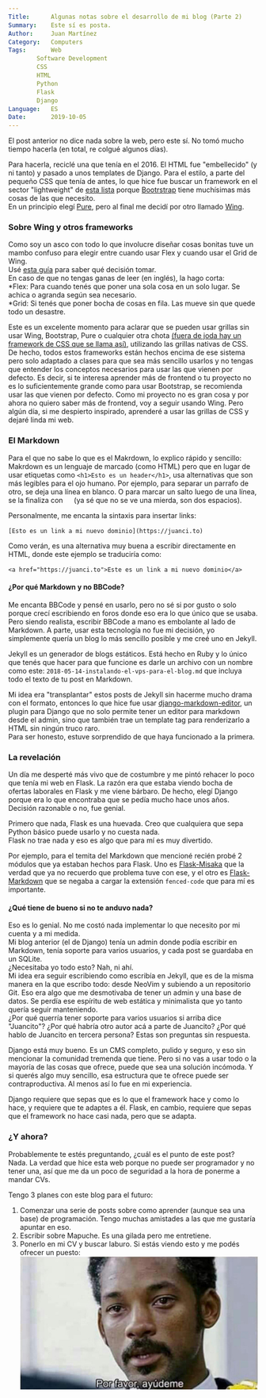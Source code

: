 ```yaml
---
Title:		Algunas notas sobre el desarrollo de mi blog (Parte 2)
Summary:	Este sí es posta.
Author: 	Juan Martínez
Category:	Computers
Tags:		Web
		Software Development
		CSS
		HTML
		Python
		Flask
		Django
Language:	ES
Date:		2019-10-05
---
```


El post anterior no dice nada sobre la web, pero este sí. No tomó mucho tiempo hacerla (en total, re colgué algunos días).

Para hacerla, reciclé una que tenía en el 2016. El HTML fue "embellecido" (y ni tanto) y pasado a unos templates de Django. Para el estilo, a parte del pequeño CSS que tenía de antes, lo que hice fue buscar un framework en el sector "lightweight" de [esta lista](https://github.com/troxler/awesome-css-frameworks#very-lightweight) porque [Bootrstrap](https://getbootstrap.com/) tiene muchísimas más cosas de las que necesito.  
En un principio elegí [Pure](http://purecss.io), pero al final me decidí por otro llamado [Wing](https://kbrsh.github.io/wing/).

### Sobre Wing y otros frameworks

Como soy un asco con todo lo que involucre diseñar cosas bonitas tuve un mambo confuso para elegir entre cuando usar Flex y cuando usar el Grid de Wing.  
Usé [esta guía](https://medium.com/youstart-labs/beginners-guide-to-choose-between-css-grid-and-flexbox-783005dd2412) para saber qué decisión tomar.  
En caso de que no tengas ganas de leer (en inglés), la hago corta:  
    *Flex: Para cuando tenés que poner una sola cosa en un solo lugar. Se achica o agranda según sea necesario.  
    *Grid: Si tenés que poner bocha de cosas en fila. Las mueve sin que quede todo un desastre.

Este es un excelente momento para aclarar que se pueden usar grillas sin usar Wing, Bootstrap, Pure o cualquier otra chota [(fuera de joda hay un framework de CSS que se llama así)](https://jenil.github.io/chota/), utilizando las grillas nativas de CSS. De hecho, todos estos frameworks están hechos encima de ese sistema pero solo adaptado a clases para que sea más sencillo usarlos y no tengas que entender los conceptos necesarios para usar las que vienen por defecto. Es decir, si te interesa aprender más de frontend o tu proyecto no es lo suficientemente grande como para usar Bootstrap, se recomienda usar las que vienen por defecto. Como mi proyecto no es gran cosa y por ahora no quiero saber más de frontend, voy a seguir usando Wing. Pero algún día, si me despierto inspirado, aprenderé a usar las grillas de CSS y dejaré linda mi web.

### El Markdown

Para el que no sabe lo que es el Makrdown, lo explico rápido y sencillo:  
Makrdown es un lenguaje de marcado (como HTML) pero que en lugar de usar etiquetas como `<h1>Esto es un header</h1>`, usa alternativas que son más legibles para el ojo humano. Por ejemplo, para separar un parrafo de otro, se deja una línea en blanco. O para marcar un salto luego de una línea, se la finaliza con `  ` (ya sé que no se ve una mierda, son dos espacios).  

Personalmente, me encanta la sintaxis para insertar links:

~~~
[Esto es un link a mi nuevo dominio](https://juanci.to)
~~~

Como verán, es una alternativa muy buena a escribir directamente en HTML, donde este ejemplo se traduciría como:

~~~
<a href="https://juanci.to">Este es un link a mi nuevo dominio</a>
~~~

#### ¿Por qué Markdown y no BBCode?

Me encanta BBCode y pensé en usarlo, pero no sé si por gusto o solo porque crecí escribiendo en foros donde eso era lo que único que se usaba. Pero siendo realista, escribir BBCode a mano es embolante al lado de Markdown. A parte, usar esta tecnología no fue mi decisión, yo simplemente quería un blog lo más sencillo posible y me creé uno en Jekyll.

Jekyll es un generador de blogs estáticos. Está hecho en Ruby y lo único que tenés que hacer para que funcione es darle un archivo con un nombre como este: `2018-05-14-instalando-el-vps-para-el-blog.md` que incluya todo el texto de tu post en Markdown.

Mi idea era "transplantar" estos posts de Jekyll sin hacerme mucho drama con el formato, entonces lo que hice fue usar [django-markdown-editor](https://github.com/agusmakmun/django-markdown-editor), un plugin para Django que no solo permite tener un editor para markdown desde el admin, sino que también trae un template tag para renderizarlo a HTML sin ningún truco raro.  
Para ser honesto, estuve sorprendido de que haya funcionado a la primera.

### La revelación

Un día me desperté más vivo que de costumbre y me pintó rehacer lo poco que tenía mi web en Flask. La razón era que estaba viendo bocha de ofertas laborales en Flask y me viene bárbaro. De hecho, elegí Django porque era lo que encontraba que se pedía mucho hace unos años.  
Decisión razonable o no, fue genial.

Primero que nada, Flask es una huevada. Creo que cualquiera que sepa Python básico puede usarlo y no cuesta nada.  
Flask no trae nada y eso es algo que para mí es muy divertido.

Por ejemplo, para el temita del Markdown que mencioné recién probé 2 módulos que ya estaban hechos para Flask. Uno es [Flask-Misaka](https://flask-misaka.readthedocs.io/en/latest/) que la verdad que ya no recuerdo que problema tuve con ese, y el otro es [Flask-Markdown](https://pythonhosted.org/Flask-Markdown/) que se negaba a cargar la extensión `fenced-code` que para mí es importante.

#### ¿Qué tiene de bueno si no te anduvo nada?

Eso es lo genial. No me costó nada implementar lo que necesito por mi cuenta y a mi medida.  
Mi blog anterior (el de Django) tenía un admin donde podía escribir en Markdown, tenía soporte para varios usuarios, y cada post se guardaba en un SQLite.  
¿Necesitaba yo todo esto? Nah, ni ahí.  
Mi idea era seguir escribiendo como escribía en Jekyll, que es de la misma manera en la que escribo todo: desde NeoVim y subiendo a un repositorio Git. Eso era algo que me desmotivaba de tener un admin y una base de datos. Se perdía ese espíritu de web estática y minimalista que yo tanto quería seguir manteniendo.  
¿Por qué querría tener soporte para varios usuarios si arriba dice "Juancito"? ¿Por qué habría otro autor acá a parte de Juancito? ¿Por qué hablo de Juancito en tercera persona? Estas son preguntas sin respuesta.

Django está muy bueno. Es un CMS completo, pulido y seguro, y eso sin mencionar la comunidad tremenda que tiene. Pero si no vas a usar todo o la mayoría de las cosas que ofrece, puede que sea una solución incómoda. Y si querés algo muy sencillo, esa estructura que te ofrece puede ser contraproductiva. Al menos así lo fue en mi experiencia.

Django requiere que sepas que es lo que el framework hace y como lo hace, y requiere que te adaptes a él. Flask, en cambio, requiere que sepas que el framework no hace casi nada, pero que se adapta.

### ¿Y ahora?

Probablemente te estés preguntando, ¿cuál es el punto de este post?  
Nada. La verdad que hice esta web porque no puede ser programador y no tener una, así que me da un poco de seguridad a la hora de ponerme a mandar CVs.

Tengo 3 planes con este blog para el futuro:  
1) Comenzar una serie de posts sobre como aprender (aunque sea una base) de programación. Tengo muchas amistades a las que me gustaría apuntar en eso.  
2) Escribir sobre Mapuche. Es una gilada pero me entretiene.  
3) Ponerlo en mi CV y buscar laburo. Si estás viendo esto y me podés ofrecer un puesto:
![](/static/help.jpg)
